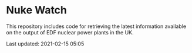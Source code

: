 # Nuke Watch

This repository includes code for retrieving the latest information available on the output of EDF nuclear power plants in the UK.

Last updated: 2021-02-15 05:05